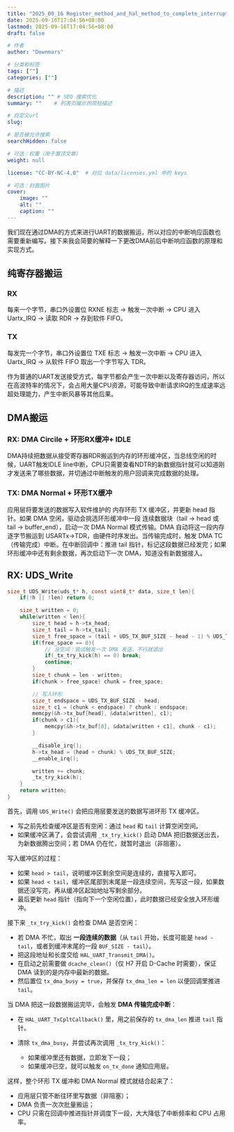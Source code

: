 ```yaml
---
title: "2025_09_16 Register_method_and_hal_method_to_complete_interrupt_serial_port_processing"
date: 2025-09-16T17:04:56+08:00
lastmod: 2025-09-16T17:04:56+08:00
draft: false

# 作者
author: "Downmars"

# 分类和标签
tags: [""]
categories: [""]

# 描述
description: "" # SEO 搜索优化
summary: ""    # 列表页展示的简短描述

# 自定义url
slug:

# 是否被允许搜索
searchHidden: false

# 可选：权重（用于置顶文章）
weight: null

license: "CC-BY-NC-4.0"  # 对应 data/licenses.yml 中的 keys

# 可选：封面图片
cover:
    image: ""
    alt: ""
    caption: ""
---
```


我们现在通过DMA的方式来进行UART的数据搬运，所以对应的中断响应函数也需要重新编写。接下来我会简要的解释一下更改DMA前后中断响应函数的原理和实现方式。  

## 纯寄存器搬运  
### RX  
每来一个字节，串口外设置位 RXNE 标志 → 触发一次中断 → CPU 进入 Uartx_IRQ → 读取 RDR → 存到软件 FIFO。  

### TX  
每发完一个字节，串口外设置位 TXE 标志 → 触发一次中断 → CPU 进入 Uartx_IRQ → 从软件 FIFO 取出一个字节写入 TDR。  

作为普通的UART发送接受方式，每字节都会产生一次中断以及寄存器访问，所以在高波特率的情况下，会占用大量CPU资源，可能导致中断请求IRQ的生成速率远超处理能力，产生中断风暴等其他后果。  

## DMA搬运  
### RX: DMA Circile + 环形RX缓冲+ IDLE 
DMA持续把数据从接受寄存器RDR搬运到内存的环形缓冲区，当总线空闲的时候，UART触发IDLE line中断，CPU只需要查看NDTR的新数据指针就可以知道刚才发送来了哪些数据，并切通过中断触发的用户回调来完成数据的处理。  

### TX: DMA Normal + 环形TX缓冲  
应用层将要发送的数据写入软件维护的 内存环形 TX 缓冲区，并更新 head 指针。如果 DMA 空闲，驱动会挑选环形缓冲中一段 连续数据块（tail → head 或 tail → buffer_end），启动一次 DMA Normal 模式传输。DMA 自动将这一段内存逐字节搬运到 USARTx->TDR，由硬件时序发出。当传输完成时，触发 DMA TC（传输完成）中断。在中断回调中：推进 tail 指针，标记这段数据已经发完；如果环形缓冲中还有剩余数据，再次启动下一次 DMA，知道没有新数据接入。


## RX: UDS_Write  
```c  
size_t UDS_Write(uds_t* h, const uint8_t* data, size_t len){
    if(!h || !len) return 0;

    size_t written = 0;
    while(written < len){
        size_t head = h->tx_head;
        size_t tail = h->tx_tail;
        size_t free_space = (tail + UDS_TX_BUF_SIZE - head - 1) % UDS_TX_BUF_SIZE;
        if(free_space == 0){
            // 没空间：尝试触发一次 DMA 发送，不行就退出
            if(_tx_try_kick(h) == 0) break;
            continue;
        }
        size_t chunk = len - written;
        if(chunk > free_space) chunk = free_space;

        // 写入环形
        size_t endspace = UDS_TX_BUF_SIZE - head;
        size_t c1 = (chunk < endspace) ? chunk : endspace;
        memcpy(&h->tx_buf[head], &data[written], c1);
        if(chunk > c1){
            memcpy(&h->tx_buf[0], &data[written + c1], chunk - c1);
        }

        __disable_irq();
        h->tx_head = (head + chunk) % UDS_TX_BUF_SIZE;
        __enable_irq();

        written += chunk;
        _tx_try_kick(h);
    }
    return written;
}

```  

首先，调用 `UDS_Write()` 会把应用层要发送的数据写进环形 TX 缓冲区。  

* 写之前先检查缓冲区是否有空闲：通过 `head` 和 `tail` 计算空闲空间。
* 如果缓冲区满了，会尝试调用 `_tx_try_kick()` 启动 DMA 把旧数据送出去，为新数据腾出空间；若 DMA 仍在忙，就暂时退出（非阻塞）。

写入缓冲区的过程：

* 如果 `head > tail`，说明缓冲区剩余空间是连续的，直接写入即可。
* 如果 `head < tail`，缓冲区尾部到末尾是一段连续空间，先写这一段，如果数据还没写完，再从缓冲区起始地址写剩余部分。
* 最后更新 `head` 指针（指向下一个空闲位置），此时数据已经安全放入环形缓冲。

接下来 `_tx_try_kick()` 会检查 DMA 是否空闲：

* 若 DMA 不忙，取出 **一段连续的数据**（从 `tail` 开始，长度可能是 `head - tail`，或者到缓冲末尾的一段 `BUF_SIZE - tail`）。
* 把这段地址和长度交给 `HAL_UART_Transmit_DMA()`。
* 在启动之前需要做 `dcache_clean()`（仅 H7 开启 D-Cache 时需要），保证 DMA 读到的是内存中最新的数据。
* 然后置位 `tx_dma_busy = true`，并保存 `tx_dma_len = len` 以便回调里推进 `tail`。

当 DMA 把这一段数据搬运完毕，会触发 **DMA 传输完成中断**：

* 在 `HAL_UART_TxCpltCallback()` 里，用之前保存的 `tx_dma_len` 推进 `tail` 指针。
* 清除 `tx_dma_busy`，并尝试再次调用 `_tx_try_kick()`：

  * 如果缓冲里还有数据，立即发下一段；
  * 如果缓冲已空，就可以触发 `on_tx_done` 通知应用层。

这样，整个环形 TX 缓冲和 DMA Normal 模式就结合起来了：

* 应用层只管不断往环里写数据（非阻塞）；
* DMA 负责一次次批量搬运；
* CPU 只需在回调中推进指针并调度下一段，大大降低了中断频率和 CPU 占用率。

